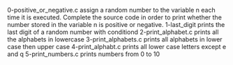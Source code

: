 0-positive_or_negative.c  assign a random number to the variable n each time it is executed. Complete the source code in order to print whether the number stored in the variable n is positive or negative.
1-last_digit prints the last digit of a random number with conditiond
2-print_alphabet.c prints all the alphabets in lowercase
3-print_alphabets.c prints all alphabets in lower case then upper case
4-print_alphabt.c prints all lower case letters except e and q
5-print_numbers.c prints numbers from 0 to 10
